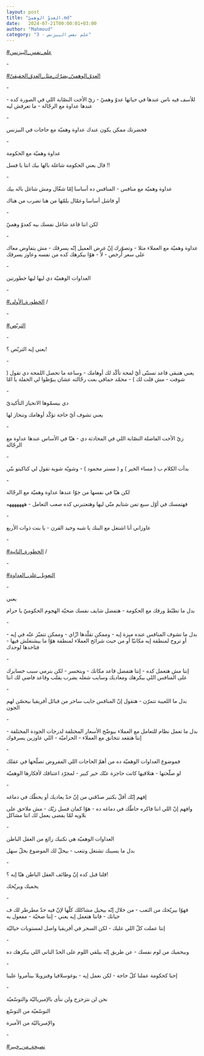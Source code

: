 ```yaml
---
layout: post
title: "العدوّ الوهميّ.md"
date:   2024-07-21T00:00:01+03:00
author: "Mahmoud"
category: "3 - علم نفس البيزنس"
---
```

[<u>\#علم_نفس_البيزنس</u>](https://www.facebook.com/hashtag/%D8%B9%D9%84%D9%85_%D9%86%D9%81%D8%B3_%D8%A7%D9%84%D8%A8%D9%8A%D8%B2%D9%86%D8%B3?__eep__=6&__cft__%5b0%5d=AZUO7_4Wvgdk2LKUasf6MXzHovc6a8RKE8jEjHhwkeRvwsKy4Ar7Tkyuz_4SfuSs7ffLmTVPJAGlV4LCHxIfwcHpRMwRsxOiBoTw80MCkSN5_tyjQmVzErYyWKSIjoEXhjIRsMOT3dePlU3jT7PV1Lplg8APWtwcTshMYXaA87wqZ1RZf_3W3GCJwbNRLD4Tc5QZJOfjrwQV3qY2amVBRI6N&__tn__=*NK-R)

\-

[<u>\#العدوّ\_الوهميّ\_يضرّك_مثل_العدوّ\_الحقيقيّ</u>](https://www.facebook.com/hashtag/%D8%A7%D9%84%D8%B9%D8%AF%D9%88%D9%91_%D8%A7%D9%84%D9%88%D9%87%D9%85%D9%8A%D9%91_%D9%8A%D8%B6%D8%B1%D9%91%D9%83_%D9%85%D8%AB%D9%84_%D8%A7%D9%84%D8%B9%D8%AF%D9%88%D9%91_%D8%A7%D9%84%D8%AD%D9%82%D9%8A%D9%82%D9%8A%D9%91?__eep__=6&__cft__%5b0%5d=AZUO7_4Wvgdk2LKUasf6MXzHovc6a8RKE8jEjHhwkeRvwsKy4Ar7Tkyuz_4SfuSs7ffLmTVPJAGlV4LCHxIfwcHpRMwRsxOiBoTw80MCkSN5_tyjQmVzErYyWKSIjoEXhjIRsMOT3dePlU3jT7PV1Lplg8APWtwcTshMYXaA87wqZ1RZf_3W3GCJwbNRLD4Tc5QZJOfjrwQV3qY2amVBRI6N&__tn__=*NK-R)

\-

للأسف فيه ناس عندها في حياتها عدوّ وهميّ - زيّ الأخت
النصّابة اللي في الصورة كده - عندها عداوة مع الرجّالة - ما تعرفش
ليه

\-

فحضرتك ممكن يكون عندك عداوة وهميّة مع حاجات في
البيزنس

\-

عداوة وهميّة مع الحكومة

قال يعني الحكومة شاغلة بالها بيك انتا يا فسل !!

\-

عداوة وهميّة مع منافس - المنافس ده أساسا إمّا شغّال ومش
شاغل باله بيك

أو فاشل أساسا وعمّال يلمّها من هنا تضرب من هناك

\-

لكن انتا قاعد شاغل نفسك بيه كعدوّ وهميّ

\-

عداوة وهميّة مع العملاء مثلا - وتصوّرك إنّ غرض العميل إنّه
يسرقك - مش يتفاوض معاك على سعر أرخص - لأ - هوّا بيكرهك كده من نفسه وعاوز
يسرقك

\-

العداوات الوهميّة دي ليها ليها خطورتين

\-

[<u>\#الخطورة_الأولى</u>](https://www.facebook.com/hashtag/%D8%A7%D9%84%D8%AE%D8%B7%D9%88%D8%B1%D8%A9_%D8%A7%D9%84%D8%A3%D9%88%D9%84%D9%89?__eep__=6&__cft__%5b0%5d=AZUO7_4Wvgdk2LKUasf6MXzHovc6a8RKE8jEjHhwkeRvwsKy4Ar7Tkyuz_4SfuSs7ffLmTVPJAGlV4LCHxIfwcHpRMwRsxOiBoTw80MCkSN5_tyjQmVzErYyWKSIjoEXhjIRsMOT3dePlU3jT7PV1Lplg8APWtwcTshMYXaA87wqZ1RZf_3W3GCJwbNRLD4Tc5QZJOfjrwQV3qY2amVBRI6N&__tn__=*NK-R)
/

\-

[<u>\#التربّص</u>](https://www.facebook.com/hashtag/%D8%A7%D9%84%D8%AA%D8%B1%D8%A8%D9%91%D8%B5?__eep__=6&__cft__%5b0%5d=AZUO7_4Wvgdk2LKUasf6MXzHovc6a8RKE8jEjHhwkeRvwsKy4Ar7Tkyuz_4SfuSs7ffLmTVPJAGlV4LCHxIfwcHpRMwRsxOiBoTw80MCkSN5_tyjQmVzErYyWKSIjoEXhjIRsMOT3dePlU3jT7PV1Lplg8APWtwcTshMYXaA87wqZ1RZf_3W3GCJwbNRLD4Tc5QZJOfjrwQV3qY2amVBRI6N&__tn__=*NK-R)

\-

يعني إيه التربّص ؟!

\-

يعني هتبقى قاعد تستنّى أيّ لمحة تأكّد لك أوهامك - وساعة ما
تحصل اللمحة دي تقول ( شوفت - مش قلت لك ) - محمّد حماقي بعت رجّالته عشان
يبوّظوا لي الحفلة يا امّا

\-

دي بيسمّوها الانحياز التأكيديّ

يعني تشوف أيّ حاجة تؤكّد أوهامك وتنحاز لها

\-

زيّ الأخت الفاضلة النصّابة اللي في المحادثة دي - هيّا في
الأساس عندها عداوة مع الرجّالة

\-

بدأت الكلام ب ( مساء الخير ) و ( مستر محمود ) - وشويّة
شوية تقول لي كتاكيتو بنّي

\-

لكن هيّا في نفسها من جوّا عندها عداوة وهميّة مع
الرجّالة

فهتمسك في أوّل سبع تمن شتايم منّي ليها وهتعتبرني كده صعب
التعامل - هههههههه

\-

عاوزاني أنا اشتغل مع البنك يا شبه وحيد القرن - يا بنت
ذوات الأربع

\-

[<u>\#الخطورة_التانية</u>](https://www.facebook.com/hashtag/%D8%A7%D9%84%D8%AE%D8%B7%D9%88%D8%B1%D8%A9_%D8%A7%D9%84%D8%AA%D8%A7%D9%86%D9%8A%D8%A9?__eep__=6&__cft__%5b0%5d=AZUO7_4Wvgdk2LKUasf6MXzHovc6a8RKE8jEjHhwkeRvwsKy4Ar7Tkyuz_4SfuSs7ffLmTVPJAGlV4LCHxIfwcHpRMwRsxOiBoTw80MCkSN5_tyjQmVzErYyWKSIjoEXhjIRsMOT3dePlU3jT7PV1Lplg8APWtwcTshMYXaA87wqZ1RZf_3W3GCJwbNRLD4Tc5QZJOfjrwQV3qY2amVBRI6N&__tn__=*NK-R)
/

\-

[<u>\#التعويل_على_العداوة</u>](https://www.facebook.com/hashtag/%D8%A7%D9%84%D8%AA%D8%B9%D9%88%D9%8A%D9%84_%D8%B9%D9%84%D9%89_%D8%A7%D9%84%D8%B9%D8%AF%D8%A7%D9%88%D8%A9?__eep__=6&__cft__%5b0%5d=AZUO7_4Wvgdk2LKUasf6MXzHovc6a8RKE8jEjHhwkeRvwsKy4Ar7Tkyuz_4SfuSs7ffLmTVPJAGlV4LCHxIfwcHpRMwRsxOiBoTw80MCkSN5_tyjQmVzErYyWKSIjoEXhjIRsMOT3dePlU3jT7PV1Lplg8APWtwcTshMYXaA87wqZ1RZf_3W3GCJwbNRLD4Tc5QZJOfjrwQV3qY2amVBRI6N&__tn__=*NK-R)

\-

يعني

بدل ما تظبّط ورقك مع الحكومة - هتفضل شايف نفسك ضحيّة
الهجوم الحكوميّ يا حرام

\-

بدل ما تشوف المنافس عنده ميزة إيه - وممكن تقلّدها ازّاي -
وممكن تتميّز عنّه في إيه - أو تروح لمنطقة إيه مكانيّا أو من حيث شرائح
العملاء لمنطقة هوّا ما بيشتغلش فيها - فتاخدها لوحدك

\-

إنتا مش هتعمل كده - إنتا هتفضل قاعد مكانك - وبتخسر - لكن
بترمي سبب خسايرك على المنافس اللي بيكرهك ومعاديك وسايب شغله يضرب يقلب
وقاعد فاضي لك انتا

\-

بدل ما اللعيبة تتمرّن - هتقول إنّ المنافس جايب ساحر من
قبائل أفريقيا بيحصّن لهم الجون

\-

بدل ما تعمل نظام للتعامل مع العملاء بيوضّح الأسعار
المختلفة لدرجات الجودة المختلفة - إنتا هتقعد تتخانق مع العملاء -
الحراميّة - اللي عاوزين يسرقوك

\-

فموضوع العداوات الوهميّة ده من أهمّ الحاجات اللي المفروض
تصلّحها في عقلك

لو صلّحتها - هتلاقيها كانت حاجزة عنّك خير كبير - لمجرّد
اعتناقك لأفكارها الوهميّة

\-

إفهم إنّك أقلّ بكتير صدّقني من إنّ حدّ يعاديك أو يحطّك في
دماغه

وافهم إنّ اللي انتا فاكره حاطّك في دماغه ده - هوّا كمان فسل
زيّك - مش ملاحق على بلاويه لمّا يفضى يعمل لك انتا مشاكل

\-

العداوات الوهميّة هي تكنيك رائع من العقل الباطن

بدل ما يسيبك تشتغل وتتعب - بيحلّ لك الموضوع بحلّ
سهل

\-

قلنا قبل كده إنّ وظائف العقل الباطن هيّا إيه ؟!

يحميك ويريّحك

\-

فهوّا بيريّحك من التعب - من خلال إنّه بيحيل مشاكلك كلّها لإنّ
فيه حدّ مطرطر لك ف حياتك - فانتا هتعمل إيه يعني - إنتا ضحيّة - مفعول
به

إنتا عملت كلّ اللي عليك - لكن السحر في أفريقيا واصل
لمستويات خياليّة

\-

وبيحميك من لوم نفسك - عن طريق إنّه بيلقي اللوم على الحدّ
التاني اللي بيكرهك ده

\-

إحنا كحكومة عملنا كلّ حاجة - لكن نعمل إيه - يوغوسلافيا
وفنزويلا بيتآمروا علينا

\-

نحن لن نتزحزح ولن ننأى بالإمبرياليّة والتوسّعيّة

التوسّعيّة من التوسّع

والإمبرياليّة من الأمبرة

\-

[<u>\#نصيحة_من_خبير</u>](https://www.facebook.com/hashtag/%D9%86%D8%B5%D9%8A%D8%AD%D8%A9_%D9%85%D9%86_%D8%AE%D8%A8%D9%8A%D8%B1?__eep__=6&__cft__%5b0%5d=AZUO7_4Wvgdk2LKUasf6MXzHovc6a8RKE8jEjHhwkeRvwsKy4Ar7Tkyuz_4SfuSs7ffLmTVPJAGlV4LCHxIfwcHpRMwRsxOiBoTw80MCkSN5_tyjQmVzErYyWKSIjoEXhjIRsMOT3dePlU3jT7PV1Lplg8APWtwcTshMYXaA87wqZ1RZf_3W3GCJwbNRLD4Tc5QZJOfjrwQV3qY2amVBRI6N&__tn__=*NK-R)
